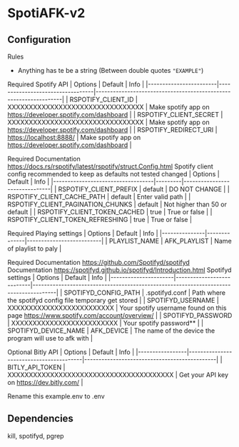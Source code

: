 # SpotiAFK-v2

## Configuration

Rules

- Anything has te be a string (Between double quotes `"EXAMPLE"`)

Required
Spotify API
| Options                | Default                          | Info                                                             |
|------------------------|----------------------------------|------------------------------------------------------------------|
| RSPOTIFY_CLIENT_ID     | XXXXXXXXXXXXXXXXXXXXXXXXXXXXXXXX | Make spotify app on  <https://developer.spotify.com/dashboard>   |
| RSPOTIFY_CLIENT_SECRET | XXXXXXXXXXXXXXXXXXXXXXXXXXXXXXXX | Make spotify app on  <https://developer.spotify.com/dashboard>   |
| RSPOTIFY_REDIRECT_URI  | <https://localhost:8888/>          | Make spotify app on <https://developer.spotify.com/dashboard>  |

Required
Documentation <https://docs.rs/rspotify/latest/rspotify/struct.Config.html>
Spotify client config recommended to keep as defaults not tested changed
| Options                           | Default | Info                          |
|-----------------------------------|---------|-------------------------------|
| RSPOTIFY_CLIENT_PREFIX            | default | DO NOT CHANGE                 |
| RSPOTIFY_CLIENT_CACHE_PATH        | default | Enter valid path              |
| RSPOTIFY_CLIENT_PAGINATION_CHUNKS | default | Not higher than 50 or default |
| RSPOTIFY_CLIENT_TOKEN_CACHED      | true    | True or false                 |
| RSPOTIFY_CLIENT_TOKEN_REFRESHING  | true    | True or false                 |

Required
Playing settings
| Options       | Default      | Info                     |
|---------------|--------------|--------------------------|
| PLAYLIST_NAME | AFK_PLAYLIST | Name of playlist to paly |

Required
Documentation <https://github.com/Spotifyd/spotifyd>
Documentation <https://spotifyd.github.io/spotifyd/Introduction.html>
Spotifyd settings
| Options              | Default                   | Info                                                                                 |
|----------------------|---------------------------|--------------------------------------------------------------------------------------|
| SPOTIFYD_CONFIG_PATH | .spotifyd.conf            | Path where the spotifyd config file temporary get stored                             |
| SPOTIFYD_USERNAME    | XXXXXXXXXXXXXXXXXXXXXXXXX | Your spotify username found on this page <https://www.spotify.com/account/overview/> |
| SPOTIFYD_PASSWORD    | XXXXXXXXXXXXXXXXXXXXXXXXX | Your spotify password**                                                              |
| SPOTIFYD_DEVICE_NAME | AFK_DEVICE                | The name of the device the program will use to afk with                              |

Optional
Bitly API
| Options         | Default                                 | Info                                         |
|-----------------|-----------------------------------------|----------------------------------------------|
| BITLY_API_TOKEN | XXXXXXXXXXXXXXXXXXXXXXXXXXXXXXXXXXXXXXX | Get your API key on <https://dev.bitly.com/> |

Rename this example.env to .env

## Dependencies

kill, spotifyd, pgrep
